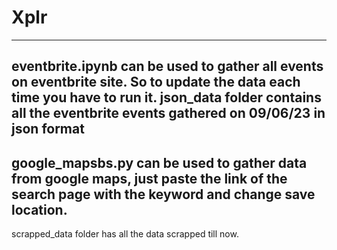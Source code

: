 # Xplr
---
eventbrite.ipynb can be used to gather all events on eventbrite site. So to update the data each time you have to run it.
json_data folder contains all the eventbrite events gathered on 09/06/23 in json format 
---
google_mapsbs.py can be used to gather data from google maps, just paste the link of the search page with the keyword and change save location.
---
scrapped_data folder has all the data scrapped till now.
